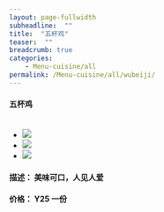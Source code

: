 ```yaml
---
layout: page-fullwidth
subheadline:  ""
title:  "五杯鸡"
teaser:  "" 
breadcrumb: true
categories:
    - Menu-cuisine/all 
permalink: /Menu-cuisine/all/wubeiji/
---
```


#### 五杯鸡 <br/><br/> 


<ul class="clearing-thumbs small-block-grid-3" data-clearing>
  <li><a href="{{ site.urlimg }}caiyao1.jpg"><img data-caption="出炉" src="{{ site.urlimg }}caiyao1.jpg"></a></li>
  <li><a href="{{ site.urlimg }}caiyao2.jpg"><img data-caption="上台" src="{{ site.urlimg }}caiyao2.jpg"></a></li>
  <li><a href="{{ site.urlimg }}caiyao3.jpg"><img data-caption="上台" src="{{ site.urlimg }}caiyao3.jpg"></a></li>
</ul>

#### 描述： 美味可口，人见人爱

#### 价格： Y25 一份





